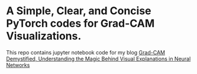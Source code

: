 # A Simple, Clear, and Concise PyTorch codes for Grad-CAM Visualizations.
This repo contains jupyter notebook code for my blog [Grad-CAM Demystified, Understanding the Magic Behind Visual Explanations in Neural Networks](https://ravialdy.github.io/blogpost/2023/10/20/gradcam-howitworks.html)
